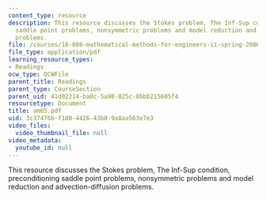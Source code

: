 ```yaml
---
content_type: resource
description: This resource discusses the Stokes problem, The Inf-Sup condition, preconditioning
  saddle point problems, nonsymmetric problems and model reduction and advection-diffusion
  problems.
file: /courses/18-086-mathematical-methods-for-engineers-ii-spring-2006/3c37476bf180442643b09a8aa563e7e3_am65.pdf
file_type: application/pdf
learning_resource_types:
- Readings
ocw_type: OCWFile
parent_title: Readings
parent_type: CourseSection
parent_uid: 41d02214-ba8c-5a98-825c-8bbb215605f4
resourcetype: Document
title: am65.pdf
uid: 3c37476b-f180-4426-43b0-9a8aa563e7e3
video_files:
  video_thumbnail_file: null
video_metadata:
  youtube_id: null
---
```

This resource discusses the Stokes problem, The Inf-Sup condition, preconditioning saddle point problems, nonsymmetric problems and model reduction and advection-diffusion problems.